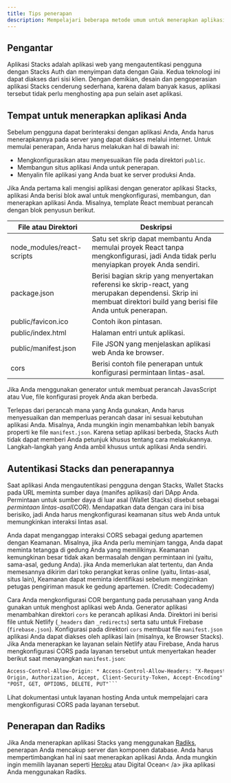```yaml
---
title: Tips penerapan
description: Mempelajari beberapa metode umum untuk menerapkan aplikasi Anda.
---
```


## Pengantar

Aplikasi Stacks adalah aplikasi web yang mengautentikasi pengguna dengan Stacks Auth dan menyimpan data dengan Gaia. Kedua teknologi ini dapat diakses dari sisi klien. Dengan demikian, desain dan pengoperasian aplikasi Stacks cenderung sederhana, karena dalam banyak kasus, aplikasi tersebut tidak perlu menghosting apa pun selain aset aplikasi.

## Tempat untuk menerapkan aplikasi Anda

Sebelum pengguna dapat berinteraksi dengan aplikasi Anda, Anda harus menerapkannya pada server yang dapat diakses melalui internet. Untuk memulai penerapan, Anda harus melakukan hal di bawah ini:

- Mengkonfigurasikan atau menyesuaikan file pada direktori `public`.
- Membangun situs aplikasi Anda untuk penerapan.
- Menyalin file aplikasi yang Anda buat ke server produksi Anda.

Jika Anda pertama kali mengisi aplikasi dengan generator aplikasi Stacks, aplikasi Anda berisi blok awal untuk mengkonfigurasi, membangun, dan menerapkan aplikasi Anda. Misalnya, template React membuat perancah dengan blok penyusun berikut.

| File atau Direktori        | Deskripsi                                                                                                                                                          |
| -------------------------- | ------------------------------------------------------------------------------------------------------------------------------------------------------------------ |
| node_modules/react-scripts | Satu set skrip dapat membantu Anda memulai proyek React tanpa mengkonfigurasi, jadi Anda tidak perlu menyiapkan proyek Anda sendiri.                               |
| package.json               | Berisi bagian skrip yang menyertakan referensi ke skrip-react, yang merupakan dependensi. Skrip ini membuat direktori build yang berisi file Anda untuk penerapan. |
| public/favicon.ico         | Contoh ikon pintasan.                                                                                                                                              |
| public/index.html          | Halaman entri untuk aplikasi.                                                                                                                                      |
| public/manifest.json       | File JSON yang menjelaskan aplikasi web Anda ke browser.                                                                                                           |
| cors                       | Berisi contoh file penerapan untuk konfigurasi permintaan lintas-asal.                                                                                             |

Jika Anda menggunakan generator untuk membuat perancah JavasScript atau Vue, file konfigurasi proyek Anda akan berbeda.

Terlepas dari perancah mana yang Anda gunakan, Anda harus menyesuaikan dan memperluas perancah dasar ini sesuai kebutuhan aplikasi Anda. Misalnya, Anda mungkin ingin menambahkan lebih banyak properti ke file `manifest.json`. Karena setiap aplikasi berbeda, Stacks Auth tidak dapat memberi Anda petunjuk khusus tentang cara melakukannya. Langkah-langkah yang Anda ambil khusus untuk aplikasi Anda sendiri.

## Autentikasi Stacks dan penerapannya

Saat aplikasi Anda mengautentikasi pengguna dengan Stacks, Wallet Stacks pada URL meminta sumber daya (manifes aplikasi) dari DApp Anda. Permintaan untuk sumber daya di luar asal (Wallet Stacks) disebut sebagai _permintaan lintas-asal_(COR). Mendapatkan data dengan cara ini bisa berisiko, jadi Anda harus mengkonfigurasi keamanan situs web Anda untuk memungkinkan interaksi lintas asal.

Anda dapat menganggap interaksi CORS sebagai gedung apartemen dengan Keamanan. Misalnya, jika Anda perlu meminjam tangga, Anda dapat meminta tetangga di gedung Anda yang memilikinya. Keamanan kemungkinan besar tidak akan bermasalah dengan permintaan ini (yaitu, sama-asal, gedung Anda). jika Anda memerlukan alat tertentu, dan Anda memesannya dikirim dari toko perangkat keras online (yaitu, lintas-asal, situs lain), Keamanan dapat meminta identifikasi sebelum mengizinkan petugas pengiriman masuk ke gedung apartemen. (Credit: Codecademy)

Cara Anda mengkonfigurasi COR bergantung pada perusahaan yang Anda gunakan untuk menghost aplikasi web Anda. Generator aplikasi menambahkan direktori `cors` ke perancah aplikasi Anda. Direktori ini berisi file untuk Netlify (`_headers` dan `_redirects`) serta satu untuk Firebase (`firebase.json`). Konfigurasi pada direktori `cors` membuat file `manifest.json` aplikasi Anda dapat diakses oleh aplikasi lain (misalnya, ke Browser Stacks). Jika Anda menerapkan ke layanan selain Netlify atau Firebase, Anda harus mengkonfigurasi CORS pada layanan tersebut untuk menyertakan header berikut saat menayangkan `manifest.json`:

````html
Access-Control-Allow-Origin: * Access-Control-Allow-Headers: "X-Requested-With, Content-Type,
Origin, Authorization, Accept, Client-Security-Token, Accept-Encoding" Access-Control-Allow-Methods:
"POST, GET, OPTIONS, DELETE, PUT"```
````

Lihat dokumentasi untuk layanan hosting Anda untuk mempelajari cara mengkonfigurasi CORS pada layanan tersebut.

## Penerapan dan Radiks

Jika Anda menerapkan aplikasi Stacks yang menggunakan [Radiks](https://github.com/stacks-network/radiks), penerapan Anda mencakup server dan komponen database. Anda harus mempertimbangkan hal ini saat menerapkan aplikasi Anda. Anda mungkin ingin memilih layanan seperti [Heroku](https://www.heroku.com) atau Digital Ocean< /a> jika aplikasi Anda menggunakan Radiks.</p>
